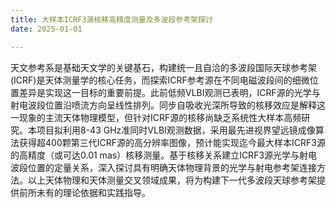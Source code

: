 ```yaml
---
title: 大样本ICRF3源核移高精度测量及多波段参考架探讨
date: 2025-01-01

---
```


天文参考系是基础天文学的关键基石，构建统一且自洽的多波段国际天球参考架(ICRF)是天体测量学的核心任务，而探索ICRF参考源在不同电磁波段间的细微位置差异是实现这一目标的重要前提。此前低频VLBI观测已表明，ICRF源的光学与射电波段位置沿喷流方向呈线性排列。同步自吸收光深所导致的核移效应是解释这一现象的主流天体物理模型，但针对ICRF源的核移尚缺乏系统性大样本高频研究。本项目拟利用8-43 GHz准同时VLBI观测数据，采用最先进视界望远镜成像算法获得超400颗第三代ICRF源的高分辨率图像，预计能实现迄今最大样本ICRF3源的高精度（或可达0.01 mas）核移测量。基于核移关系建立ICRF3源光学与射电波段位置的定量关系，深入探讨具有明确天体物理背景的光学与射电参考架连接方法。以上天体物理和天体测量交叉领域成果，将为构建下一代多波段天球参考架提供前所未有的理论依据和实践指导。